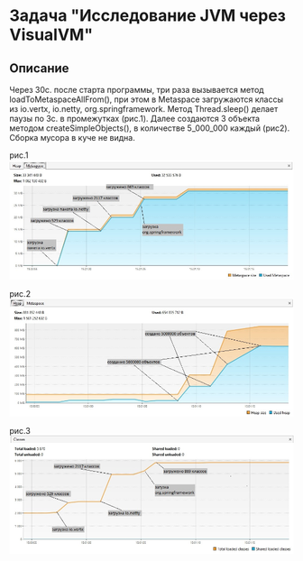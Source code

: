 # Задача "Исследование JVM через VisualVM"

## Описание
Через 30с. после старта программы, три раза вызывается метод loadToMetaspaceAllFrom(), при этом в Metaspace загружаются классы из io.vertx, io.netty, org.springframework. Метод Thread.sleep() делает паузы по 3с. в промежутках (рис.1).
Далее создаются 3 объекта методом createSimpleObjects(), в количестве 5_000_000 каждый (рис2).
Сборка мусора в куче не видна.

рис.1 ![Metaspace](Metaspacejpg.jpg)

рис.2 ![Heap](Heap.jpg)

рис.3 ![Classes](Classes.jpg)
